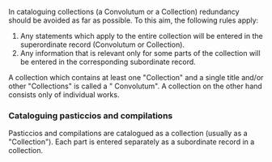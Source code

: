 In cataloguing collections (a Convolutum or a Collection) redundancy should be avoided as far as possible. To this aim, the following rules apply:

1. Any statements which apply to the entire collection will be entered in the superordinate record (Convolutum or Collection).
2. Any information that is relevant only for some parts of the collection will be entered in the corresponding subordinate record.

A collection which contains at least one "Collection" and a single title and/or other "Collections" is called a " Convolutum". A collection on the other hand consists only of individual works.

### Cataloguing pasticcios and compilations

Pasticcios and compilations are catalogued as a collection (usually as a "Collection"). Each part is entered separately as a subordinate record in a collection.

